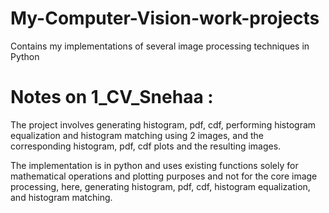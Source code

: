 # My-Computer-Vision-work-projects
Contains my implementations of several image processing techniques in Python 


# Notes on 1_CV_Snehaa :
  The project involves generating histogram, pdf, cdf, performing histogram equalization and histogram matching using 2 images, and the corresponding histogram, pdf, cdf plots and the resulting images.

The implementation is in python and uses existing functions solely for mathematical operations and plotting purposes and not for the core image processing, here, generating histogram, pdf, cdf,  histogram equalization, and histogram matching.


